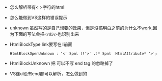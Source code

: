 ﻿
* 怎么解析带有< >字符的html

* 怎么能做到VS这样的错误提示

* unknown 虽然写的是自己想要的效果，但是没搞明白之前的为什么不work,因为下面的写法会把`</div>`也识别出来

* HtmlBlockType link要写在li前面

    ```
    HtmlBlockOpenUnknown : '<' Spnl (!'>' .)* Spnl  HtmlAttribute* '>';
    ```

* HtmlBlockUnknown 把 可以不写 end tag 的忽略掉了

* VS连ul没有end都可以解析，怎么做到的